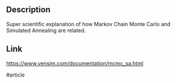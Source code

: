 ## Description
Super scientific explanation of how Markov Chain Monte Carlo and Simulated Annealing are related.

## Link
https://www.vensim.com/documentation/mcmc_sa.html

#article